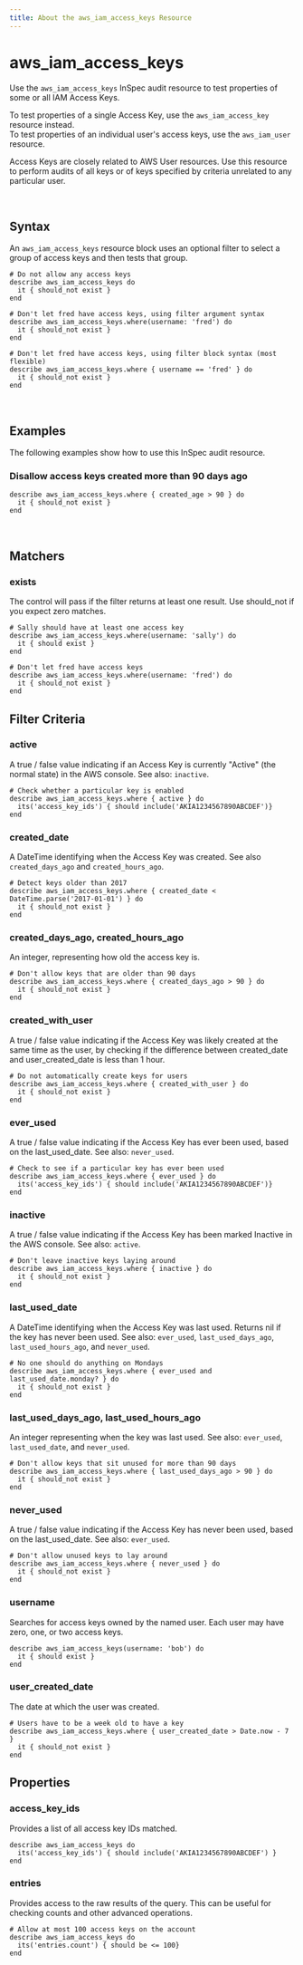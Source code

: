 ```yaml
---
title: About the aws_iam_access_keys Resource
---
```


# aws_iam_access_keys

Use the `aws_iam_access_keys` InSpec audit resource to test properties of some or all IAM Access Keys.

To test properties of a single Access Key, use the `aws_iam_access_key` resource instead.  
To test properties of an individual user's access keys, use the `aws_iam_user` resource.

Access Keys are closely related to AWS User resources.  Use this resource to perform audits of all keys or of keys specified by criteria unrelated to any particular user.  

<br>

## Syntax

An `aws_iam_access_keys` resource block uses an optional filter to select a group of access keys and then tests that group.

    # Do not allow any access keys
    describe aws_iam_access_keys do
      it { should_not exist }
    end

    # Don't let fred have access keys, using filter argument syntax
    describe aws_iam_access_keys.where(username: 'fred') do
      it { should_not exist }
    end  

    # Don't let fred have access keys, using filter block syntax (most flexible)
    describe aws_iam_access_keys.where { username == 'fred' } do
      it { should_not exist }
    end    

<br>

## Examples

The following examples show how to use this InSpec audit resource.

### Disallow access keys created more than 90 days ago

    describe aws_iam_access_keys.where { created_age > 90 } do
      it { should_not exist }
    end 

<br>

## Matchers

### exists

The control will pass if the filter returns at least one result. Use should_not if you expect zero matches.

    # Sally should have at least one access key
    describe aws_iam_access_keys.where(username: 'sally') do
      it { should exist }
    end

    # Don't let fred have access keys
    describe aws_iam_access_keys.where(username: 'fred') do
      it { should_not exist }
    end   

## Filter Criteria

### active

A true / false value indicating if an Access Key is currently "Active" (the normal state) in the AWS console.  See also: `inactive`.

    # Check whether a particular key is enabled
    describe aws_iam_access_keys.where { active } do
      its('access_key_ids') { should include('AKIA1234567890ABCDEF')}
    end

### created_date

A DateTime identifying when the Access Key was created.  See also `created_days_ago` and `created_hours_ago`.

    # Detect keys older than 2017
    describe aws_iam_access_keys.where { created_date < DateTime.parse('2017-01-01') } do
      it { should_not exist }
    end

### created_days_ago, created_hours_ago

An integer, representing how old the access key is.

    # Don't allow keys that are older than 90 days
    describe aws_iam_access_keys.where { created_days_ago > 90 } do
      it { should_not exist }
    end

### created_with_user

A true / false value indicating if the Access Key was likely created at the same time as the user, by checking if the difference between created_date and user_created_date is less than 1 hour.

    # Do not automatically create keys for users
    describe aws_iam_access_keys.where { created_with_user } do
      it { should_not exist }
    end

### ever_used

A true / false value indicating if the Access Key has ever been used, based on the last_used_date. See also: `never_used`.

    # Check to see if a particular key has ever been used
    describe aws_iam_access_keys.where { ever_used } do
      its('access_key_ids') { should include('AKIA1234567890ABCDEF')}
    end


### inactive

A true / false value indicating if the Access Key has been marked Inactive in the AWS console. See also: `active`.

    # Don't leave inactive keys laying around
    describe aws_iam_access_keys.where { inactive } do
      it { should_not exist }
    end

### last_used_date

A DateTime identifying when the Access Key was last used. Returns nil if the key has never been used. See also: `ever_used`, `last_used_days_ago`, `last_used_hours_ago`, and `never_used`.

    # No one should do anything on Mondays
    describe aws_iam_access_keys.where { ever_used and last_used_date.monday? } do
      it { should_not exist }
    end

### last_used_days_ago, last_used_hours_ago

An integer representing when the key was last used. See also: `ever_used`, `last_used_date`, and `never_used`.

    # Don't allow keys that sit unused for more than 90 days
    describe aws_iam_access_keys.where { last_used_days_ago > 90 } do
      it { should_not exist }
    end

### never_used

A true / false value indicating if the Access Key has never been used, based on the last_used_date. See also: `ever_used`.

    # Don't allow unused keys to lay around
    describe aws_iam_access_keys.where { never_used } do
      it { should_not exist }
    end

### username

Searches for access keys owned by the named user. Each user may have zero, one, or two access keys.

    describe aws_iam_access_keys(username: 'bob') do
      it { should exist }
    end

### user_created_date

The date at which the user was created.

    # Users have to be a week old to have a key
    describe aws_iam_access_keys.where { user_created_date > Date.now - 7 }
      it { should_not exist }
    end

## Properties

### access_key_ids

Provides a list of all access key IDs matched.

    describe aws_iam_access_keys do
      its('access_key_ids') { should include('AKIA1234567890ABCDEF') }
    end

### entries

Provides access to the raw results of the query.  This can be useful for checking counts and other advanced operations.

    # Allow at most 100 access keys on the account
    describe aws_iam_access_keys do
      its('entries.count') { should be <= 100}
    end
